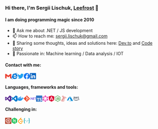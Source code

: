 ### Hi there, I'm Sergii Lischuk, [Leefrost](http://leefrost.github.io) 👋

#### I am doing programming magic since 2010

- 💬 Ask me about .NET / JS development
- 📫 How to reach me: sergii.lischuk@gmail.com
- 🤔 Sharing some thoughts, ideas and solutions here: [Dev.to](https://dev.to/leefrost) and [Code story](http://leefrost.github.io)
- 🏹 Passionate in: Machine learning / Data analysis / IOT

#### Contact with me:

<a href="mailto:sergii.lischuk@gmail.com">
  <img align="left" alt="Sergii Lischuk | Gmail" width="20px" src="/assets/gmail.svg" />
</a>

<a href="http://leefrost.github.io">
  <img align="left" alt="Sergii Lischuk | Code story" width="20px" src="/assets/internetexplorer.svg" />
</a>

<a href="https://twitter.com/LeeFrost_">
  <img align="left" alt="Sergii Lischuk | Twitter" width="20px" src="/assets/twitter.svg" />
</a>

<a href="https://www.facebook.com/sergii.lischuk">
  <img align="left" alt="Sergii Lischuk | Facebook" width="20px" src="/assets/facebook.svg" />
</a>

<a href="https://www.linkedin.com/in/sergiilischuk/">
  <img align="left" alt="Sergii Lischuk | LinkedIn" width="20px" src="/assets/linkedin.svg" />
</a>

<br />

#### Languages, frameworks and tools:

<a href="https://visualstudio.microsoft.com/">
  <img align="left" alt="Visual Studio" width="20px" src="/assets/visualstudio.svg" />
</a>

<a href="https://code.visualstudio.com/">
  <img align="left" alt="Visual Studio Code" width="20px" src="/assets/visualstudiocode.svg" />
</a>

<a href="https://www.docker.com/">
  <img align="left" alt="Docker" width="20px" src="/assets/docker.svg" />
</a>

<a href="https://git-scm.com/">
  <img align="left" alt="Git" width="20px" src="/assets/git.svg" />
</a>

<a href="https://dotnet.microsoft.com/">
  <img align="left" alt="Dotnet" width="20px" src="/assets/dot-net.svg" />
</a>

<a href="https://graphql.org/">
  <img align="left" alt="Typescript" width="20px" src="/assets/typescript.svg" />
</a>

<a href="https://graphql.org/">
  <img align="left" alt="GraphQL" width="20px" src="/assets/graphql.svg" />
</a>

<a href="https://angular.io/">
  <img align="left" alt="Angular" width="20px" src="/assets/angular.svg" />
</a>

<a href="https://nodejs.org/">
  <img align="left" alt="Angular" width="20px" src="/assets/node-dot-js.svg" />
</a>

<a href="https://www.microsoft.com/ru-ru/sql-server/sql-server-2019">
  <img align="left" alt="SQL" width="20px" src="/assets/microsoftsqlserver.svg" />
</a>

<a href="https://azure.microsoft.com/">
  <img align="left" alt="Azure" width="20px" src="/assets/microsoftazure.svg" />
</a>

<a href="https://aws.amazon.com/">
  <img align="left" alt="Amazon AWS" width="20px" src="/assets/amazonaws.svg" />
</a>

<br />

#### Challenging in:

<a href="http://codewars.com">
  <img align="left" alt="Codewars" width="20px" src="/assets/codewars.svg" />
</a>

<a href="https://www.hackerrank.com/">
  <img align="left" alt="hakerrank" width="20px" src="/assets/hackerrank.svg" />
</a>

<a href="https://leetcode.com/">
  <img align="left" alt="Leetcode" width="20px" src="/assets/leetcode.svg" />
</a>

<a href="https://exercism.io/">
  <img align="left" alt="Exercism" width="20px" src="/assets/exercism.svg" />
</a>

<br />
